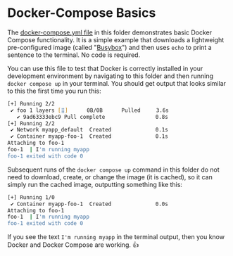 # Docker-Compose Basics

The [docker-compose.yml file](./docker-compose.yml) in this folder demonstrates basic Docker Compose functionality. It is a simple example that downloads a lightweight pre-configured image (called "[Busybox](https://en.wikipedia.org/wiki/BusyBox)") and then uses `echo` to print a sentence to the terminal. No code is required.

You can use this file to test that Docker is correctly installed in your development environment by navigating to this folder and then running `docker compose up` in your terminal. You should get output that looks similar to this the first time you run this:

```zsh
[+] Running 2/2
 ✔ foo 1 layers [⣿]      0B/0B      Pulled     3.6s 
   ✔ 9ad63333ebc9 Pull complete                0.8s 
[+] Running 2/2
 ✔ Network myapp_default  Created              0.1s 
 ✔ Container myapp-foo-1  Created              0.1s 
Attaching to foo-1
foo-1  | I'm running myapp
foo-1 exited with code 0
```

Subsequent runs of the `docker compose up` command in this folder do not need to download, create, or change the image (it is cached), so it can simply run the cached image, outputting something like this:

```zsh
[+] Running 1/0
 ✔ Container myapp-foo-1  Created              0.0s
Attaching to foo-1
foo-1  | I'm running myapp
foo-1 exited with code 0
```

If you see the text `I'm running myapp` in the terminal output, then you know Docker and Docker Compose are working. 👍
